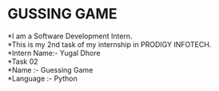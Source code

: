# GUSSING GAME
*I am a Software Development Intern.
<br>
*This is my 2nd task of my internship in PRODIGY INFOTECH.
<br>
*Intern Name:- Yugal Dhore
<br>
*Task 02
<br>
*Name :- Guessing Game
<br>
*Language :- Python

